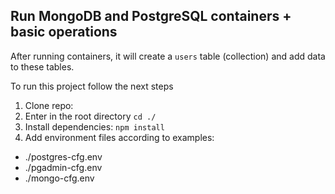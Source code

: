 ## Run MongoDB and PostgreSQL containers + basic operations

After running containers, it will create a `users` table (collection) and add data to these tables.

To run this project follow the next steps
1. Clone repo: 
2. Enter in the root directory `cd ./`
3. Install dependencies: `npm install`
3. Add environment files according to examples:
- ./postgres-cfg.env
- ./pgadmin-cfg.env
- ./mongo-cfg.env
